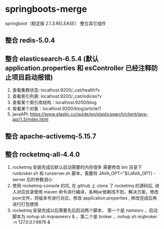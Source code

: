 # springboots-merge
springboot（稳定版 2.1.3.RELEASE） 整合其它组件

## 整合 redis-5.0.4
## 整合 elasticsearch-6.5.4  (默认 application.properties 和 esController 已经注释防止项目启动报错)
  1. 查看集群状态: localhost:9200/_cat/health?v
  2. 查看索引列表: localhost:9200/_cat/indices?v
  3. 查看某个索引库结构：localhost:9200/blog
  4. 查看某个对象：localhost:9200/blog/article/1
  5. javaAPI: https://www.elastic.co/guide/en/elasticsearch/client/java-api/1.3/index.html
## 整合 apache-activemq-5.15.7
## 整合 rocketmq-all-4.4.0
  1. rocketmq 安装完成后默认启动需要的内存很多 需要修改 bin 目录下 runbroker.sh 和 runserver.sh 脚本，需要将 JAVA_OPT="${JAVA_OPT} -server 后的参数调小
  2. 使用 rocketmq-console 的坑, 在 github 上 clone 了 rocketmq 的源码后, 进入对应目录使用 maven 命令进行编译，各种jar依赖找不到，解决方案，修改pom文件，将版本号进行对应，修改 application.properties , 修改完成后再进行打包使用
  3. rocketmq 安装完成以后需要先后启动两个脚本， 第一个是 namesrv ，启动脚本为 nohup sh mqnamesrv & ，第二个是 broker ，nohup sh mqbroker -n 127.0.0.1:9876 & 

